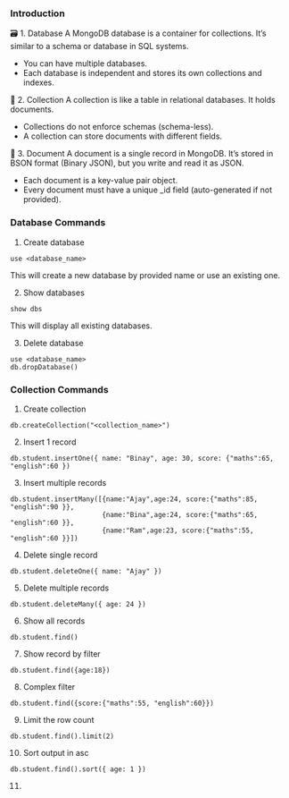### Introduction
🗃️ 1. Database
A MongoDB database is a container for collections. It’s similar to a schema or database in SQL systems.<br/>
- You can have multiple databases.
- Each database is independent and stores its own collections and indexes.

📂 2. Collection
A collection is like a table in relational databases. It holds documents.
- Collections do not enforce schemas (schema-less).
- A collection can store documents with different fields.

📄 3. Document
A document is a single record in MongoDB. It’s stored in BSON format (Binary JSON), but you write and read it as JSON.
- Each document is a key-value pair object.
- Every document must have a unique _id field (auto-generated if not provided).

### Database Commands

1. Create database

```
use <database_name>
```
This will create a new database by provided name or use an existing one.

2. Show databases

```
show dbs
```
This will display all existing databases.

3. Delete database

```
use <database_name>
db.dropDatabase()
```

### Collection Commands

1. Create collection

```
db.createCollection("<collection_name>")
```

2. Insert 1 record

```
db.student.insertOne({ name: "Binay", age: 30, score: {"maths":65, "english":60 })
```
3. Insert multiple records

```
db.student.insertMany([{name:"Ajay",age:24, score:{"maths":85, "english":90 }},
                       {name:"Bina",age:24, score:{"maths":65, "english":60 }},
                       {name:"Ram",age:23, score:{"maths":55, "english":60 }}])
```
4. Delete single record

```
db.student.deleteOne({ name: "Ajay" })
```

5. Delete multiple records

```
db.student.deleteMany({ age: 24 })
```

6. Show all records

```
db.student.find()
```

7. Show record by filter
```
db.student.find({age:18})
```

8. Complex filter

```
db.student.find({score:{"maths":55, "english":60}})
```

9. Limit the row count

```
db.student.find().limit(2)
```

10. Sort output in asc

```
db.student.find().sort({ age: 1 })
```

11. 
